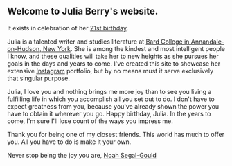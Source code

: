 ## Welcome to Julia Berry's website.
It exists in celebration of her [21st birthday](http://www.wolframalpha.com/input/?i=January+12th,+1996).

Julia is a talented writer and studies literature at [Bard College in Annandale-on-Hudson, New York](http://www.bard.edu/). She is among the kindest and most intelligent people I know, and these qualities will take her to new heights as she pursues her goals in the days and years to come. I've created this site to showcase her extensive [Instagram](https://www.instagram.com/juliaeberry/) portfolio, but by no means must it serve exclusively that singular purpose. 

Julia, I love you and nothing brings me more joy than to see you living a fulfilling life in which you accomplish all you set out to do. I don't have to expect greatness from you, because you've already shown the power you have to obtain it wherever you go. Happy birthday, Julia. In the years to come, I'm sure I'll lose count of the ways you impress me.

Thank you for being one of my closest friends. This world has much to offer you. All you have to do is make it your own.

Never stop being the joy you are,
[Noah Segal-Gould](http://segal-gould.com/)
